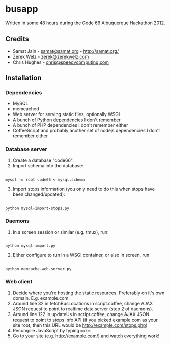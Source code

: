 # busapp

Written in some 48 hours during the Code 66 Albuquerque Hackathon 2012.

## Credits

 * Samat Jain - samat@samat.org - http://samat.org/
 * Zerek Welz - zerek@zerekwelz.com
 * Chris Hughes - chris@speedycomputing.com

## Installation

### Dependencies

* MySQL
* memcached
* Web server for serving static files, optionally WSGI
* A bunch of Python dependencies I don't remember
* A bunch of PHP dependencies I don't remember either
* CoffeeScript and probably another set of nodejs dependencies I don't remember either

### Database server

1. Create a database "code66".
2. Import schema into the database:

<code>
mysql -u root code66 < mysql.schema
</code>

3. Import stops information (you only need to do this when stops have been changed/updated):

<code>
python mysql-import-stops.py
</code>

### Daemons

1. In a screen session or similar (e.g. tmux), run:

<code>
python mysql-import.py
</code>

2. Either configure to run in a WSGI container, or also in screen, run:

<code>
python memcache-web-server.py
</code>

### Web client

1. Decide where you're hosting the static resources. Preferably on it's own domain. E.g. example.com.
2. Around line 32 in fetchBusLocations in script.coffee, change AJAX JSON request to point to realtime data server (step 2 of daemons).
3. Around line 122 in updateUs in script.coffee, change AJAX JSON request to point to stops info API (if you picked example.com as your site root, then this URL would be http://example.com/stops.php)
4. Recompile JavaScript by typing `make`.
5. Go to your site (e.g. http://example.com/) and watch everything work!
